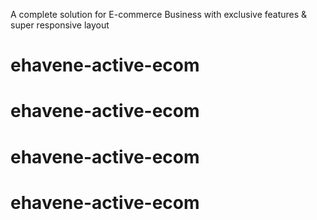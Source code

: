 A complete solution for E-commerce Business with exclusive features & super responsive layout
# ehavene-active-ecom
# ehavene-active-ecom
# ehavene-active-ecom
# ehavene-active-ecom
